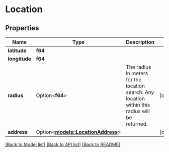 # Location

## Properties

Name | Type | Description | Notes
------------ | ------------- | ------------- | -------------
**latitude** | **f64** |  | 
**longitude** | **f64** |  | 
**radius** | Option<**f64**> | The radius in meters for the location search. Any location within this radius will be returned. | [optional]
**address** | Option<[**models::LocationAddress**](LocationAddress.md)> |  | [optional]

[[Back to Model list]](../README.md#documentation-for-models) [[Back to API list]](../README.md#documentation-for-api-endpoints) [[Back to README]](../README.md)


